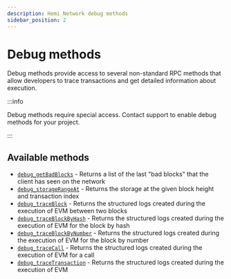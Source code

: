 ```yaml
---
description: Hemi Network debug methods
sidebar_position: 2
---
```


# Debug methods

Debug methods provide access to several non-standard RPC methods that allow developers to trace transactions and get detailed information about execution.

:::info

Debug methods require special access. Contact support to enable debug methods for your project.

:::

## Available methods

- [`debug_getBadBlocks`](debug_getbadblocks.mdx) - Returns a list of the last "bad blocks" that the client has seen on the network
- [`debug_storageRangeAt`](debug_storagerangeat.mdx) - Returns the storage at the given block height and transaction index
- [`debug_traceBlock`](debug_traceblock.mdx) - Returns the structured logs created during the execution of EVM between two blocks  
- [`debug_traceBlockByHash`](debug_traceblockbyhash.mdx) - Returns the structured logs created during the execution of EVM for the block by hash
- [`debug_traceBlockByNumber`](debug_traceblockbynumber.mdx) - Returns the structured logs created during the execution of EVM for the block by number
- [`debug_traceCall`](debug_tracecall.mdx) - Returns the structured logs created during the execution of EVM for a call
- [`debug_traceTransaction`](debug_tracetransaction.mdx) - Returns the structured logs created during the execution of EVM